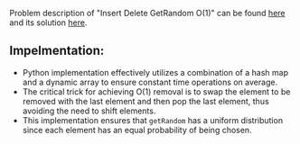 Problem description of "Insert Delete GetRandom O(1)" can be found [here](https://leetcode.com/problems/insert-delete-getrandom-o1/description/?envType=study-plan&id=level-3) and its solution [here](https://github.com/aurimas13/Solutions-To-Problems/blob/main/LeetCode/Python%20Solutions/Insert%20Delete%20GetRandom%20O(1)/insert.py).

## Impelmentation:

- Python implementation effectively utilizes a combination of a hash map and a dynamic array to ensure constant time operations on average.
- The critical trick for achieving O(1) removal is to swap the element to be removed with the last element and then pop the last element, thus avoiding the need to shift elements.
- This implementation ensures that `getRandom` has a uniform distribution since each element has an equal probability of being chosen.
